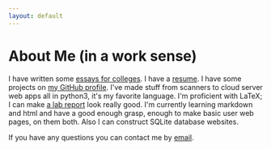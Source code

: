 ```yaml
---
layout: default
---
```

# About Me (in a work sense)

I have written some [essays for colleges](/pages/essays.html). I have a [resume](/media/resume.pdf). I have some projects on [my GitHub profile](https://github.com/Tim-Jackins). I've made stuff from scanners to cloud server web apps all in python3, it's my favorite language. I'm proficient with LaTeX; I can make [a lab report](/media/lab5.pdf) look really good. I'm currently learning markdown and html and have a good enough grasp, enough to make basic user web pages, on them both. Also I can construct SQLite database websites.

If you have any questions you can contact me by [email](mailto:timmins.jack595@gmail.com).
